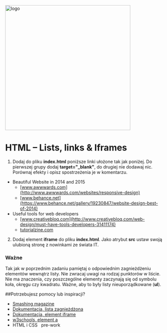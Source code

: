 <img alt="logo" src="http://coderslab.pl/svg/logo-coderslab.svg" width="400">

# HTML &ndash; Lists, links & Iframes

1. Dodaj do pliku **index.html** poniższe linki ułożone tak jak poniżej. Do pierwszej grupy dodaj **target="_blank"**, do drugiej nie dodawaj nic. Porównaj efekty i opisz spostrzeżenia je w komentarzu.

 * Beautiful Website in 2014 and 2015
    * [www.awwwards.com](http://www.awwwards.com/websites/responsive-design)
    * [www.behance.net](https://www.behance.net/gallery/19230847/website-design-best-of-2014)
 * Useful tools for web developers
    * [www.creativebloq.com](http://www.creativebloq.com/web-design/must-have-tools-developers-31411174)
    * [tutorialzine.com](http://tutorialzine.com/2014/09/50-awesome-tools-and-resources-for-web-developers)


2. Dodaj element **iframe** do pliku **index.html**. Jako atrybut **src** ustaw swoją ulubioną stronę z nowinkami ze świata IT.


### Ważne

Tak jak w poprzednim zadaniu pamiętaj o odpowiednim zagnieżdżeniu elementów wewnątrz listy. Nie zwracaj uwagi na rodzaj punktorów w liście. Nie ma znaczenia, czy poszczególne elementy zaczynają się od symbolu koła, okręgu czy kwadratu. Ważne, aby to były listy nieuporządkowane (**ul**).



##Potrzebujesz pomocy lub inspiracji?
* [Smashing magazine](https://www.smashingmagazine.com)
* [Dokumentacja, lista zagnieżdżona](https://developer.mozilla.org/pl/docs/Web/HTML/Element/ul)
* [Dokumentacja, element iframe](https://developer.mozilla.org/pl/docs/Web/HTML/Element/iframe)
* [w3schools, element a](https://www.w3schools.com/tags/att_a_target.asp)
* HTML i CSS &nbsp; pre-work
